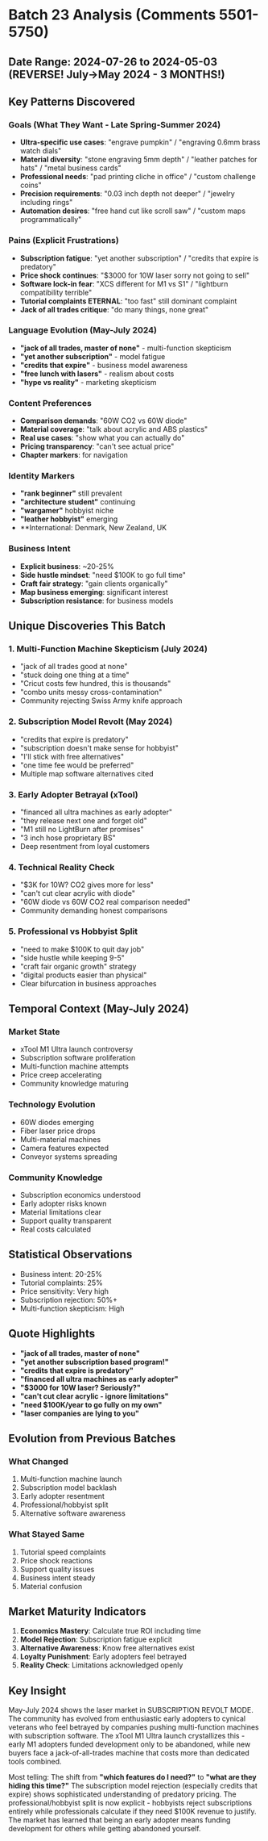# Batch 23 Analysis (Comments 5501-5750)
## Date Range: 2024-07-26 to 2024-05-03 (REVERSE! July→May 2024 - 3 MONTHS!)

## Key Patterns Discovered

### Goals (What They Want - Late Spring-Summer 2024)
- **Ultra-specific use cases**: "engrave pumpkin" / "engraving 0.6mm brass watch dials"
- **Material diversity**: "stone engraving 5mm depth" / "leather patches for hats" / "metal business cards"
- **Professional needs**: "pad printing cliche in office" / "custom challenge coins"
- **Precision requirements**: "0.03 inch depth not deeper" / "jewelry including rings"
- **Automation desires**: "free hand cut like scroll saw" / "custom maps programmatically"

### Pains (Explicit Frustrations)
- **Subscription fatigue**: "yet another subscription" / "credits that expire is predatory"
- **Price shock continues**: "$3000 for 10W laser sorry not going to sell"
- **Software lock-in fear**: "XCS different for M1 vs S1" / "lightburn compatibility terrible"
- **Tutorial complaints ETERNAL**: "too fast" still dominant complaint
- **Jack of all trades critique**: "do many things, none great"

### Language Evolution (May-July 2024)
- **"jack of all trades, master of none"** - multi-function skepticism
- **"yet another subscription"** - model fatigue
- **"credits that expire"** - business model awareness
- **"free lunch with lasers"** - realism about costs
- **"hype vs reality"** - marketing skepticism

### Content Preferences
- **Comparison demands**: "60W CO2 vs 60W diode"
- **Material coverage**: "talk about acrylic and ABS plastics"
- **Real use cases**: "show what you can actually do"
- **Pricing transparency**: "can't see actual price"
- **Chapter markers**: for navigation

### Identity Markers
- **"rank beginner"** still prevalent
- **"architecture student"** continuing
- **"wargamer"** hobbyist niche
- **"leather hobbyist"** emerging
- **International: Denmark, New Zealand, UK

### Business Intent
- **Explicit business**: ~20-25%
- **Side hustle mindset**: "need $100K to go full time"
- **Craft fair strategy**: "gain clients organically"
- **Map business emerging**: significant interest
- **Subscription resistance**: for business models

## Unique Discoveries This Batch

### 1. Multi-Function Machine Skepticism (July 2024)
- "jack of all trades good at none"
- "stuck doing one thing at a time"
- "Cricut costs few hundred, this is thousands"
- "combo units messy cross-contamination"
- Community rejecting Swiss Army knife approach

### 2. Subscription Model Revolt (May 2024)
- "credits that expire is predatory"
- "subscription doesn't make sense for hobbyist"
- "I'll stick with free alternatives"
- "one time fee would be preferred"
- Multiple map software alternatives cited

### 3. Early Adopter Betrayal (xTool)
- "financed all ultra machines as early adopter"
- "they release next one and forget old"
- "M1 still no LightBurn after promises"
- "3 inch hose proprietary BS"
- Deep resentment from loyal customers

### 4. Technical Reality Check
- "$3K for 10W? CO2 gives more for less"
- "can't cut clear acrylic with diode"
- "60W diode vs 60W CO2 real comparison needed"
- Community demanding honest comparisons

### 5. Professional vs Hobbyist Split
- "need to make $100K to quit day job"
- "side hustle while keeping 9-5"
- "craft fair organic growth" strategy
- "digital products easier than physical"
- Clear bifurcation in business approaches

## Temporal Context (May-July 2024)

### Market State
- xTool M1 Ultra launch controversy
- Subscription software proliferation
- Multi-function machine attempts
- Price creep accelerating
- Community knowledge maturing

### Technology Evolution
- 60W diodes emerging
- Fiber laser price drops
- Multi-material machines
- Camera features expected
- Conveyor systems spreading

### Community Knowledge
- Subscription economics understood
- Early adopter risks known
- Material limitations clear
- Support quality transparent
- Real costs calculated

## Statistical Observations
- Business intent: 20-25%
- Tutorial complaints: 25%
- Price sensitivity: Very high
- Subscription rejection: 50%+
- Multi-function skepticism: High

## Quote Highlights
- **"jack of all trades, master of none"**
- **"yet another subscription based program!"**
- **"credits that expire is predatory"**
- **"financed all ultra machines as early adopter"**
- **"$3000 for 10W laser? Seriously?"**
- **"can't cut clear acrylic - ignore limitations"**
- **"need $100K/year to go fully on my own"**
- **"laser companies are lying to you"**

## Evolution from Previous Batches

### What Changed
1. Multi-function machine launch
2. Subscription model backlash
3. Early adopter resentment
4. Professional/hobbyist split
5. Alternative software awareness

### What Stayed Same
1. Tutorial speed complaints
2. Price shock reactions
3. Support quality issues
4. Business intent steady
5. Material confusion

## Market Maturity Indicators
1. **Economics Mastery**: Calculate true ROI including time
2. **Model Rejection**: Subscription fatigue explicit
3. **Alternative Awareness**: Know free alternatives exist
4. **Loyalty Punishment**: Early adopters feel betrayed
5. **Reality Check**: Limitations acknowledged openly

## Key Insight
May-July 2024 shows the laser market in SUBSCRIPTION REVOLT MODE. The community has evolved from enthusiastic early adopters to cynical veterans who feel betrayed by companies pushing multi-function machines with subscription software. The xTool M1 Ultra launch crystallizes this - early M1 adopters funded development only to be abandoned, while new buyers face a jack-of-all-trades machine that costs more than dedicated tools combined.

Most telling: The shift from **"which features do I need?"** to **"what are they hiding this time?"** The subscription model rejection (especially credits that expire) shows sophisticated understanding of predatory pricing. The professional/hobbyist split is now explicit - hobbyists reject subscriptions entirely while professionals calculate if they need $100K revenue to justify. The market has learned that being an early adopter means funding development for others while getting abandoned yourself.